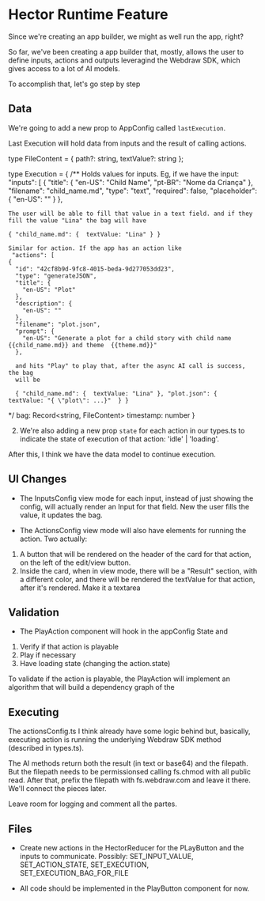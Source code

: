 # Hector Runtime Feature

Since we're creating an app builder, we might as well run the app, right?

So far, we've been creating a app builder that, mostly, allows the user to define inputs, actions and outputs leveragind the Webdraw SDK, which gives access to a lot of AI models.

To accomplish that, let's go step by step

## Data 

We're going to add a new prop to AppConfig called `lastExecution`.

Last Execution will hold data from inputs and the result of calling actions.

type FileContent = { path?: string, textValue?: string };

type Execution = {
  /**
    Holds values for inputs. Eg, if we have the input:
      "inputs": [
    {
      "title": {
        "en-US": "Child Name",
        "pt-BR": "Nome da Criança"
      },
      "filename": "child_name.md",
      "type": "text",
      "required": false,
      "placeholder": {
        "en-US": ""
      }
    },

    The user will be able to fill that value in a text field. and if they
    fill the value "Lina" the bag will have

    { "child_name.md": {  textValue: "Lina" } }

    Similar for action. If the app has an action like
     "actions": [
    {
      "id": "42cf8b9d-9fc8-4015-beda-9d277053dd23",
      "type": "generateJSON",
      "title": {
        "en-US": "Plot"
      },
      "description": {
        "en-US": ""
      },
      "filename": "plot.json",
      "prompt": {
        "en-US": "Generate a plot for a child story with child name  {{child_name.md}} and theme  {{theme.md}}"
      },

      and hits "Play" to play that, after the async AI call is success, the bag
      will be

      { "child_name.md": {  textValue: "Lina" }, "plot.json": {  textValue: "{ \"plot\": ...}"  } }
  */
  bag: Record<string, FileContent>
  timestamp: number
}

2) We're also adding a new prop `state` for each action in our types.ts to indicate the state of execution of that action: 'idle' | 'loading'.

After this, I think we have the data model to continue execution.

## UI Changes

- The InputsConfig view mode for each input, instead of just showing the config, will actually render an Input for that field. New the user fills the value, it updates the bag.

- The ActionsConfig view mode will also have elements for running the action. Two actually:
1) A <PlayAction actionIndex={number} >  button that will be rendered on the header of the card for that action, on the left of the edit/view button.
2) Inside the card, when in view mode, there will be a "Result" section, with a different color, and there will be rendered the textValue for that action, after it's rendered. Make it a textarea

## Validation

- The PlayAction component will hook in the appConfig State and
1) Verify if that action is playable
2) Play if necessary
3) Have loading state (changing the action.state)

To validate if the action is playable, the PlayAction will implement an algorithm that will build a dependency graph of the 

## Executing

The actionsConfig.ts I think already have some logic behind but, basically, executing action is running the underlying Webdraw SDK method (described in types.ts).

The AI methods return both the result (in text or base64) and the filepath. But the filepath needs to be permissionsed calling fs.chmod with all public read. After that, prefix the filepath with fs.webdraw.com and leave it there. We'll connect the pieces later.

Leave room for logging and comment all the partes.

## Files

- Create new actions in the HectorReducer for the PLayButton and the inputs to communicate. Possibly: SET_INPUT_VALUE, SET_ACTION_STATE, SET_EXECUTION, SET_EXECUTION_BAG_FOR_FILE

- All code should be implemented in the PlayButton component for now.



